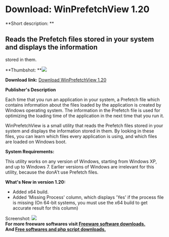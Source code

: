 # Download: WinPrefetchView 1.20

**Short description: **

## Reads the Prefetch files stored in your system and displays the information
stored in them.

  
**Thumbshot: **![](http://www.freewarefiles.com/screenshot/winpftchview_md.jpg)   
  
**Download link:** [Download WinPrefetchView 1.20](http://freesoftwares.boysofts.com/WinPrefetchView_program_54377.html)  
  

**Publisher's Description**  
  

Each time that you run an application in your system, a Prefetch file which
contains information about the files loaded by the application is created by
Windows operating system. The information in the Prefetch file is used for
optimizing the loading time of the application in the next time that you run
it.

WinPrefetchView is a small utility that reads the Prefetch files stored in
your system and displays the information stored in them. By looking in these
files, you can learn which files every application is using, and which files
are loaded on Windows boot.

**System Requirements:**

This utility works on any version of Windows, starting from Windows XP, and up
to Windows 7. Earlier versions of Windows are irrelevant for this utility,
because the donA't use Prefetch files.

**What's New in version 1.20:**

  * Added x64 build. 
  * Added 'Missing Process' column, which displays 'Yes' if the process file is missing (On 64-bit systems, you must use the x64 build to get accurate result for this column) 

  
  
Screenshot: ![](http://www.freewarefiles.com/screenshot/winpftchview.jpg)  
**For more freeware softwares visit [Freeware software downloads.](http://freesoftwares.boysofts.com/)**   
**And [Free softwares and php script downloads.](http://www.boysofts.com/)**


